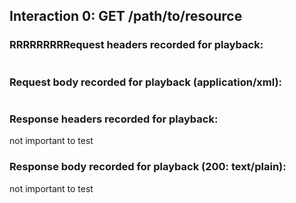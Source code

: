 ## Interaction 0: GET /path/to/resource

### RRRRRRRRRequest headers recorded for playback:

```
```

### Request body recorded for playback (application/xml):

```
```

### Response headers recorded for playback:

not important to test

### Response body recorded for playback (200: text/plain):

not important to test


